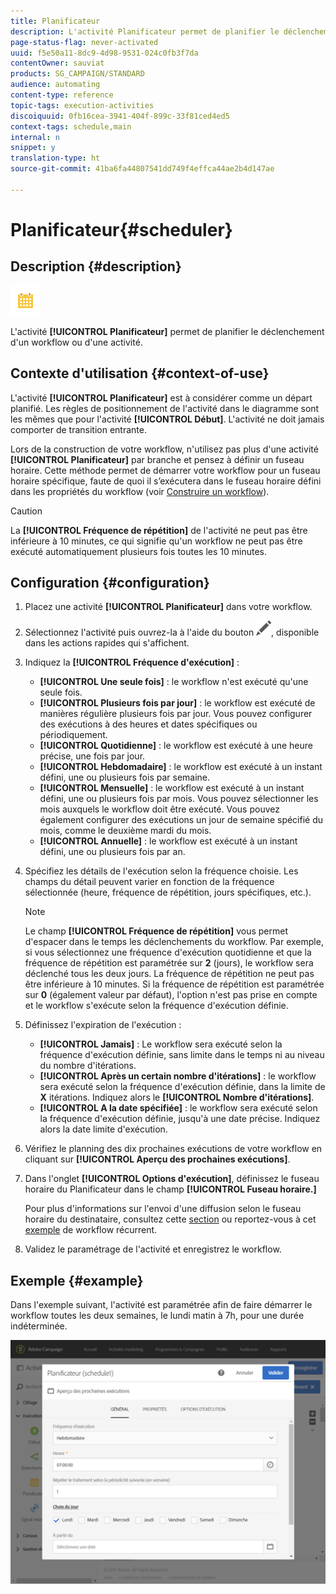```yaml
---
title: Planificateur
description: L'activité Planificateur permet de planifier le déclenchement d'un workflow ou d'une activité.
page-status-flag: never-activated
uuid: f5e50a11-8dc9-4d98-9531-024c0fb3f7da
contentOwner: sauviat
products: SG_CAMPAIGN/STANDARD
audience: automating
content-type: reference
topic-tags: execution-activities
discoiquuid: 0fb16cea-3941-404f-899c-33f81ced4ed5
context-tags: schedule,main
internal: n
snippet: y
translation-type: ht
source-git-commit: 41ba6fa44807541dd749f4effca44ae2b4d147ae

---
```



# Planificateur{#scheduler}

## Description {#description}

![](assets/scheduler.png)

L&#39;activité **[!UICONTROL Planificateur]** permet de planifier le déclenchement d&#39;un workflow ou d&#39;une activité.

## Contexte d&#39;utilisation {#context-of-use}

L&#39;activité **[!UICONTROL Planificateur]** est à considérer comme un départ planifié. Les règles de positionnement de l&#39;activité dans le diagramme sont les mêmes que pour l&#39;activité **[!UICONTROL Début]**. L&#39;activité ne doit jamais comporter de transition entrante.

Lors de la construction de votre workflow, n&#39;utilisez pas plus d&#39;une activité **[!UICONTROL Planificateur]** par branche et pensez à définir un fuseau horaire. Cette méthode permet de démarrer votre workflow pour un fuseau horaire spécifique, faute de quoi il s’exécutera dans le fuseau horaire défini dans les propriétés du workflow (voir [Construire un workflow](../../automating/using/building-a-workflow.md)).

>[!CAUTION]
>
>La **[!UICONTROL Fréquence de répétition]** de l&#39;activité ne peut pas être inférieure à 10 minutes, ce qui signifie qu&#39;un workflow ne peut pas être exécuté automatiquement plusieurs fois toutes les 10 minutes.

## Configuration {#configuration}

1. Placez une activité **[!UICONTROL Planificateur]** dans votre workflow.
1. Sélectionnez l&#39;activité puis ouvrez-la à l&#39;aide du bouton ![](assets/edit_darkgrey-24px.png), disponible dans les actions rapides qui s&#39;affichent.
1. Indiquez la **[!UICONTROL Fréquence d&#39;exécution]** :

   * **[!UICONTROL Une seule fois]** : le workflow n&#39;est exécuté qu&#39;une seule fois.
   * **[!UICONTROL Plusieurs fois par jour]** : le workflow est exécuté de manières régulière plusieurs fois par jour. Vous pouvez configurer des exécutions à des heures et dates spécifiques ou périodiquement.
   * **[!UICONTROL Quotidienne]** : le workflow est exécuté à une heure précise, une fois par jour.
   * **[!UICONTROL Hebdomadaire]** : le workflow est exécuté à un instant défini, une ou plusieurs fois par semaine.
   * **[!UICONTROL Mensuelle]** : le workflow est exécuté à un instant défini, une ou plusieurs fois par mois. Vous pouvez sélectionner les mois auxquels le workflow doit être exécuté. Vous pouvez également configurer des exécutions un jour de semaine spécifié du mois, comme le deuxième mardi du mois.
   * **[!UICONTROL Annuelle]** : le workflow est exécuté à un instant défini, une ou plusieurs fois par an.

1. Spécifiez les détails de l&#39;exécution selon la fréquence choisie. Les champs du détail peuvent varier en fonction de la fréquence sélectionnée (heure, fréquence de répétition, jours spécifiques, etc.).

   >[!NOTE]
   >
   >Le champ **[!UICONTROL Fréquence de répétition]** vous permet d&#39;espacer dans le temps les déclenchements du workflow. Par exemple, si vous sélectionnez une fréquence d&#39;exécution quotidienne et que la fréquence de répétition est paramétrée sur **2** (jours), le workflow sera déclenché tous les deux jours. La fréquence de répétition ne peut pas être inférieure à 10 minutes. Si la fréquence de répétition est paramétrée sur **0** (également valeur par défaut), l&#39;option n&#39;est pas prise en compte et le workflow s&#39;exécute selon la fréquence d&#39;exécution définie.

1. Définissez l&#39;expiration de l&#39;exécution :

   * **[!UICONTROL Jamais]** : Le workflow sera exécuté selon la fréquence d&#39;exécution définie, sans limite dans le temps ni au niveau du nombre d&#39;itérations.
   * **[!UICONTROL Après un certain nombre d&#39;itérations]** : le workflow sera exécuté selon la fréquence d&#39;exécution définie, dans la limite de **X** itérations. Indiquez alors le **[!UICONTROL Nombre d&#39;itérations]**.
   * **[!UICONTROL A la date spécifiée]** : le workflow sera exécuté selon la fréquence d&#39;exécution définie, jusqu&#39;à une date précise. Indiquez alors la date limite d&#39;exécution.

1. Vérifiez le planning des dix prochaines exécutions de votre workflow en cliquant sur **[!UICONTROL Aperçu des prochaines exécutions]**.

1. Dans l&#39;onglet **[!UICONTROL Options d&#39;exécution]**, définissez le fuseau horaire du Planificateur dans le champ **[!UICONTROL Fuseau horaire.]**

   Pour plus d&#39;informations sur l&#39;envoi d&#39;une diffusion selon le fuseau horaire du destinataire, consultez cette [section](../../sending/using/sending-messages-at-the-recipient-s-time-zone.md) ou reportez-vous à cet [exemple](../../automating/using/push-notification-delivery.md#sending-a-recurring-push-notification-with-a-workflow) de workflow récurrent.

1. Validez le paramétrage de l&#39;activité et enregistrez le workflow.

## Exemple {#example}

Dans l&#39;exemple suivant, l&#39;activité est paramétrée afin de faire démarrer le workflow toutes les deux semaines, le lundi matin à 7h, pour une durée indéterminée.

![](assets/wkf_scheduler_example.png)

